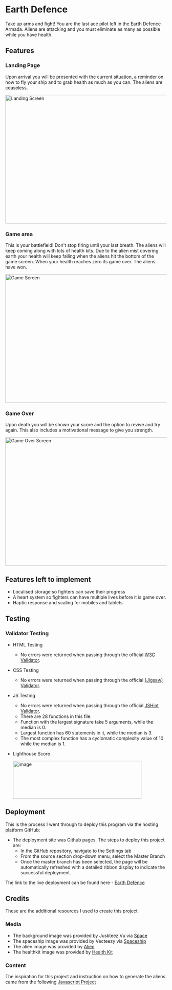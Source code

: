 # Earth Defence
Take up arms and fight! You are the last ace pilot left in the Earth Defence Armada. Aliens are attacking and you must eliminate as many as possible while you have health.

## Features

### Landing Page
Upon arrival you will be presented with the current situation, a reminder on how to fly your ship and to grab health as much as you can. The aliens are ceaseless.

<img width="550" height="400" alt="Landing Screen" src="https://github.com/user-attachments/assets/ddebae85-20a1-46e4-b17c-b82744fcda10" />


### Game area
This is your battlefield! Don't stop firing until your last breath. The aliens will keep coming along with lots of health kits. Due to the alien mist covering earth your health will keep falling when the aliens hit the bottom of the game screen. When your health reaches zero its game over. The aliens have won.

<img width="550" height="400" alt="Game Screen" src="https://github.com/user-attachments/assets/a5852af2-9cec-4bb9-8f54-bd2df2a91261" />


### Game Over 
Upon death you will be shown your score and the option to revive and try again. This also includes a motivational message to give you strength.

<img width="550" height="400" alt="Game Over Screen" src="https://github.com/user-attachments/assets/e6381a7f-184d-41a6-a01a-7f49ead06ff1" />


## Features left to implement

- Localised storage so fighters can save their progress
- A heart system so fighters can have multiple lives before it is game over.
- Haptic response and scaling for mobiles and tablets

## Testing

### Validator Testing

- HTML Testing
  - No errors were returned when passing through the official [W3C Validator](https://validator.w3.org/).

- CSS Testing
  - No errors were returned when passing through the official [(Jigsaw) Validator](https://jigsaw.w3.org/css-validator/).

- JS Testing
  - No errors were returned when passing through the official [JSHint Validator](https://jshint.com/).
   - There are 28 functions in this file.
   - Function with the largest signature take 5 arguments, while the median is 0.
   - Largest function has 60 statements in it, while the median is 3.
   - The most complex function has a cyclomatic complexity value of 10 while the median is 1.

- Lighthouse Score

  <img width="401" height="117" alt="image" src="https://github.com/user-attachments/assets/9a6bdb45-5baf-4123-814a-982ff2838755" />


## Deployment

This is the process I went through to deploy this program via the hosting platform GitHub:

- The deployment site was Github pages. The steps to deploy this project are:
  - In the GitHub repository, navigate to the Settings tab
  - From the source section drop-down menu, select the Master Branch
  - Once the master branch has been selected, the page will be automatically refreshed with a detailed ribbon display to indicate the successful deployment.
 
The link to the live deployment can be found here - [Earth Defence](https://kbourke92.github.io/Earth-Defence/)

## Credits

These are the additional resources I used to create this project

### Media

- The background image was provided by Juskteez Vu via [Space](https://unsplash.com/@juskteez?utm_source=unsplash&utm_medium=referral&utm_content=creditCopyText)
- The spaceship image was provided by Vecteezy via [Spaceship](https://www.vecteezy.com/free-png/spaceship)
- The alien image was provided by [Alien](https://i.ibb.co/0YgHvmx/enemy-fotor-20230927153748.png)
- The healthkit image was provided by [Health Kit](https://www.pngwing.com/en/free-png-bpufm)

### Content
The inspiration for this project and instruction on how to generate the aliens came from the following [Javascript Project](https://www.youtube.com/watch?v=7LThUC81_Ow&list=PLj45wIw9J1OTikOakEXpNwL06Npfj59iS&index=11)




